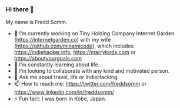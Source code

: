 ### Hi there 👋

My name is Fredd Somm.

- 🔭 I’m currently working on Tiny Holding Company Internet Garden (https://internetgarden.co) with my wife (https://github.com/minamicode), which includes https://indiehacker.info, https://marrybirds.com or https://aboutyourgoals.com
- 🌱 I’m constantly learning about life.
- 👯 I’m looking to collaborate with any kind and motivated person.
- 💬 Ask me about travel, life or IndieHacking.
- 📫 How to reach me: https://twitter.com/freddsomm or https://www.linkedin.com/in/freddsomm/
- ⚡ Fun fact: I was born in Kobe, Japan.

